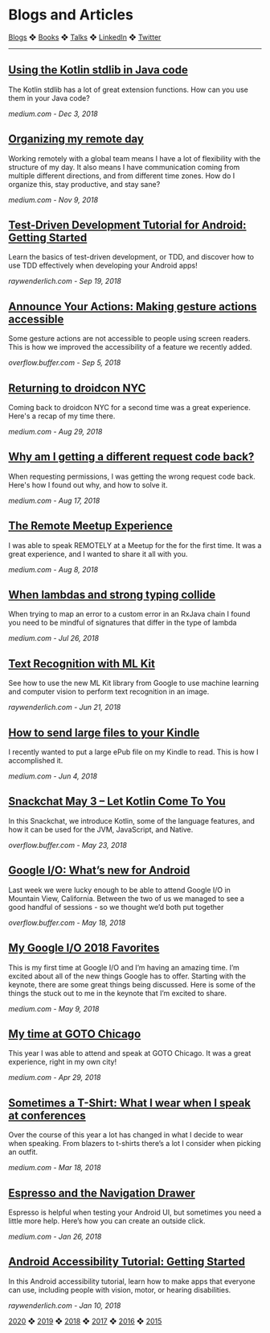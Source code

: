 # Blogs and Articles

[Blogs](../blogs.md) ❖ [Books](../books.md) ❖ [Talks](../talks.md) ❖ [LinkedIn](https://www.linkedin.com/in/victoriagonda/) ❖ [Twitter](https://twitter.com/TTGonda)

---

## [Using the Kotlin stdlib in Java code](https://medium.com/victoriagonda/using-the-kotlin-stdlib-in-java-code-2565818ba016)
The Kotlin stdlib has a lot of great extension functions. How can you use them in your Java code?

_medium.com - Dec 3, 2018_

## [Organizing my remote day](https://medium.com/victoriagonda/organizing-my-remote-day-5a7d87c7edcf)
Working remotely with a global team means I have a lot of flexibility with the structure of my day. It also means I have communication coming from multiple different directions, and from different time zones. How do I organize this, stay productive, and stay sane?

_medium.com - Nov 9, 2018_

## [Test-Driven Development Tutorial for Android: Getting Started](https://www.raywenderlich.com/7109-test-driven-development-tutorial-for-android-getting-started)
Learn the basics of test-driven development, or TDD, and discover how to use TDD effectively when developing your Android apps!

_raywenderlich.com - Sep 19, 2018_

## [Announce Your Actions: Making gesture actions accessible](https://overflow.buffer.com/2018/09/05/announce-actions/)
Some gesture actions are not accessible to people using screen readers. This is how we improved the accessibility of a feature we recently added.

_overflow.buffer.com - Sep 5, 2018_

## [Returning to droidcon NYC](https://medium.com/victoriagonda/returning-to-droidcon-nyc-d40942803d2a)
Coming back to droidcon NYC for a second time was a great experience. Here's a recap of my time there.

_medium.com - Aug 29, 2018_

## [Why am I getting a different request code back?](https://medium.com/victoriagonda/why-am-i-getting-a-different-request-code-back-51387289652c)
When requesting permissions, I was getting the wrong request code back. Here's how I found out why, and how to solve it.

_medium.com - Aug 17, 2018_

## [The Remote Meetup Experience](https://medium.com/victoriagonda/the-remote-meetup-experience-943d48d548b6)
I was able to speak REMOTELY at a Meetup for the for the first time. It was a great experience, and I wanted to share it all with you.

_medium.com - Aug 8, 2018_

## [When lambdas and strong typing collide](https://medium.com/victoriagonda/when-lambdas-and-strong-typing-collide-18ba065631f1)
When trying to map an error to a custom error in an RxJava chain I found you need to be mindful of signatures that differ in the type of lambda

_medium.com - Jul 26, 2018_

## [Text Recognition with ML Kit](https://www.raywenderlich.com/197292/text-recognition-with-ml-kit)
See how to use the new ML Kit library from Google to use machine learning and computer vision to perform text recognition in an image.

_raywenderlich.com - Jun 21, 2018_

## [How to send large files to your Kindle](https://medium.com/@vgonda/how-to-send-large-files-to-your-kindle-41f74ea0a0ee)
I recently wanted to put a large ePub file on my Kindle to read. This is how I accomplished it.

_medium.com - Jun 4, 2018_

## [Snackchat May 3 – Let Kotlin Come To You](https://overflow.buffer.com/2018/05/23/snackchat-may-3-let-kotlin-come/)
In this Snackchat, we introduce Kotlin, some of the language features, and how it can be used for the JVM, JavaScript, and Native.

_overflow.buffer.com - May 23, 2018_

## [Google I/O: What’s new for Android](https://overflow.buffer.com/2018/05/18/google-io-whats-new-android/)
Last week we were lucky enough to be able to attend Google I/O in Mountain View, California. Between the two of us we managed to see a good handful of sessions - so we thought we’d both put together

_overflow.buffer.com - May 18, 2018_

## [My Google I/O 2018 Favorites](https://medium.com/victoriagonda/my-google-i-o-2018-favorites-7df843d96268)
This is my first time at Google I/O and I’m having an amazing time. I’m excited about all of the new things Google has to offer. Starting with the keynote, there are some great things being discussed. Here is some of the things the stuck out to me in the keynote that I’m excited to share.

_medium.com - May 9, 2018_

## [My time at GOTO Chicago](https://medium.com/@vgonda/my-time-at-goto-chicago-54acc815fb3f)
This year I was able to attend and speak at GOTO Chicago. It was a great experience, right in my own city!

_medium.com - Apr 29, 2018_

## [Sometimes a T-Shirt: What I wear when I speak at conferences](https://medium.com/victoriagonda/sometimes-a-t-shirt-what-i-wear-when-i-speak-at-conferences-5e798327490a)
Over the course of this year a lot has changed in what I decide to wear when speaking. From blazers to t-shirts there’s a lot I consider when picking an outfit.

_medium.com - Mar 18, 2018_

## [Espresso and the Navigation Drawer](https://medium.com/victoriagonda/espresso-and-the-navigation-drawer-3e6f00676dde)
Espresso is helpful when testing your Android UI, but sometimes you need a little more help. Here’s how you can create an outside click.

_medium.com - Jan 26, 2018_

## [Android Accessibility Tutorial: Getting Started](https://www.raywenderlich.com/182100/android-accessibility-tutorial-getting-started)
In this Android accessibility tutorial, learn how to make apps that everyone can use, including people with vision, motor, or hearing disabilities.

_raywenderlich.com - Jan 10, 2018_

[2020](../blogs.md) ❖ [2019](2019.md) ❖ [2018](2018.md) ❖ [2017](/2017.md) ❖ [2016](2016.md) ❖ [2015](2015.md)
